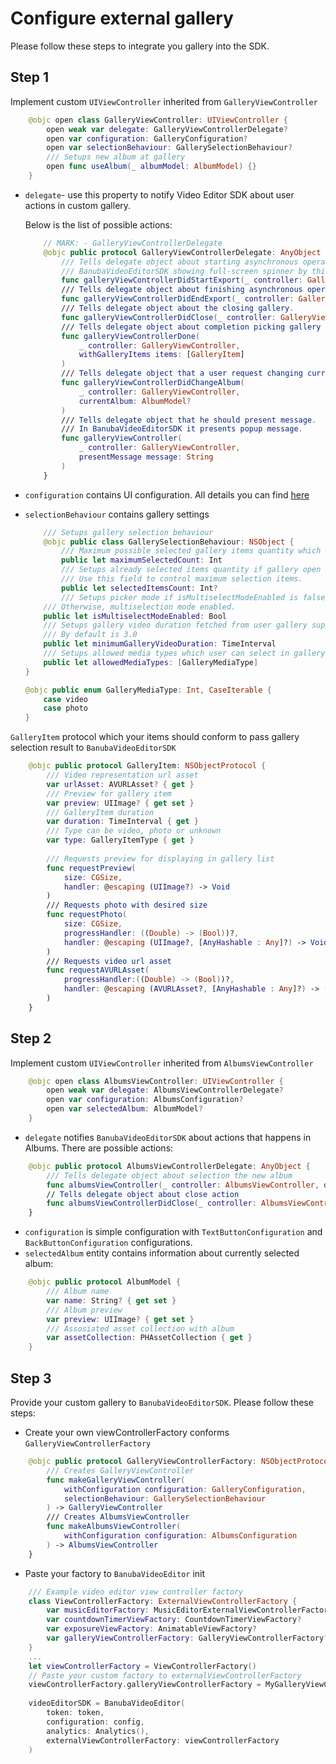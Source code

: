 # Configure external gallery

 Please follow these steps to integrate you gallery into the SDK.

## Step 1
Implement custom `UIViewController` inherited from `GalleryViewController`

```swift
    @objc open class GalleryViewController: UIViewController {
        open weak var delegate: GalleryViewControllerDelegate?
        open var configuration: GalleryConfiguration?
        open var selectionBehaviour: GallerySelectionBehaviour?
        /// Setups new album at gallery
        open func useAlbum(_ albumModel: AlbumModel) {}
    }
```

- `delegate`- use this property to notify Video Editor SDK about user actions in custom gallery.

    Below is the list of possible actions:
    ```swift
        // MARK: - GalleryViewControllerDelegate
        @objc public protocol GalleryViewControllerDelegate: AnyObject {
            /// Tells delegate object about starting asynchronous operations at the gallery.
            /// BanubaVideoEditorSDK showing full-screen spinner by this event. It can help to prevent unnecessary actions from a user.
            func galleryViewControllerDidStartExport(_ controller: GalleryViewController)
            /// Tells delegate object about finishing asynchronous operations at the gallery
            func galleryViewControllerDidEndExport(_ controller: GalleryViewController)
            /// Tells delegate object about the closing gallery.
            func galleryViewControllerDidClose(_ controller: GalleryViewController)
            /// Tells delegate object about completion picking gallery items.
            func galleryViewControllerDone(
                _ controller: GalleryViewController,
                withGalleryItems items: [GalleryItem]
            )
            /// Tells delegate object that a user request changing current album.
            func galleryViewControllerDidChangeAlbum(
                _ controller: GalleryViewController,
                currentAlbum: AlbumModel?
            )
            /// Tells delegate object that he should present message.
            /// In BanubaVideoEditorSDK it presents popup message.
            func galleryViewController(
                _ controller: GalleryViewController,
                presentMessage message: String
            )
        }
    ```

- `configuration` contains UI configuration. All details you can find [here](https://github.com/Banuba/ve-sdk-ios-integration-sample/blob/main/mdDocs/gallery_styles.md)
- `selectionBehaviour` contains gallery settings

    ```swift
        /// Setups gallery selection behaviour
        @objc public class GallerySelectionBehaviour: NSObject {
            /// Maximum possible selected gallery items quantity which can select a user.
            public let maximumSelectedCount: Int
            /// Setups already selected items quantity if gallery open as a picker at trimmer sceen or other cases.
            /// Use this field to control maximum selection items.
            public let selectedItemsCount: Int?
            /// Setups picker mode if isMultiselectModeEnabled is false.
        /// Otherwise, multiselection mode enabled.
        public let isMultiselectModeEnabled: Bool
        /// Setups gallery video duration fetched from user gallery supported by BanubaVideoEditorSDK.
        /// By default is 3.0
        public let minimumGalleryVideoDuration: TimeInterval
        /// Setups allowed media types which user can select in gallery
        public let allowedMediaTypes: [GalleryMediaType]
    }

    @objc public enum GalleryMediaType: Int, CaseIterable {
        case video
        case photo
    }
    ```

`GalleryItem` protocol which your items should conform to pass gallery selection result to `BanubaVideoEditorSDK`

```swift
    @objc public protocol GalleryItem: NSObjectProtocol {
        /// Video representation url asset
        var urlAsset: AVURLAsset? { get }
        /// Preview for gallery item
        var preview: UIImage? { get set }
        /// GalleryItem duration
        var duration: TimeInterval { get }
        /// Type can be video, photo or unknown
        var type: GalleryItemType { get }
          
        /// Requests preview for displaying in gallery list
        func requestPreview(
            size: CGSize,
            handler: @escaping (UIImage?) -> Void
        )
        /// Requests photo with desired size
        func requestPhoto(
            size: CGSize,
            progressHandler: ((Double) -> (Bool))?,
            handler: @escaping (UIImage?, [AnyHashable : Any]?) -> Void
        )
        /// Requests video url asset
        func requestAVURLAsset(
            progressHandler:((Double) -> (Bool))?,
            handler: @escaping (AVURLAsset?, [AnyHashable : Any]?) -> ()
        )
    }
```

## Step 2
Implement custom `UIViewController` inherited from `AlbumsViewController`

```swift
    @objc open class AlbumsViewController: UIViewController {
        open weak var delegate: AlbumsViewControllerDelegate?
        open var configuration: AlbumsConfiguration?
        open var selectedAlbum: AlbumModel?
    }
```

- `delegate` notifies `BanubaVideoEditorSDK` about actions that happens in Albums. There are possible actions:

```swift
    @objc public protocol AlbumsViewControllerDelegate: AnyObject {
        /// Tells delegate object about selection the new album
        func albumsViewController(_ controller: AlbumsViewController, didSelect album: AlbumModel)
        // Tells delegate object about close action
        func albumsViewControllerDidClose(_ controller: AlbumsViewController)
    }
```

- `configuration` is simple configuration with `TextButtonConfiguration` and `BackButtonConfiguration` configurations.
- `selectedAlbum` entity contains information about currently selected album:

```swift
    @objc public protocol AlbumModel {
        /// Album name
        var name: String? { get set }
        /// Album preview
        var preview: UIImage? { get set }
        /// Assosiated asset collection with album
        var assetCollection: PHAssetCollection { get }
    }
```

## Step 3
Provide your custom gallery to `BanubaVideoEditorSDK`. Please follow these steps:
- Create your own viewControllerFactory conforms `GalleryViewControllerFactory`

```swift
    @objc public protocol GalleryViewControllerFactory: NSObjectProtocol {
        /// Creates GalleryViewController
        func makeGalleryViewController(
            withConfiguration configuration: GalleryConfiguration,
            selectionBehaviour: GallerySelectionBehaviour
        ) -> GalleryViewController
        /// Creates AlbumsViewController
        func makeAlbumsViewController(
            withConfiguration configuration: AlbumsConfiguration
        ) -> AlbumsViewController
    }
```

- Paste your factory to `BanubaVideoEditor` init

```swift
    /// Example video editor view controller factory
    class ViewControllerFactory: ExternalViewControllerFactory {
        var musicEditorFactory: MusicEditorExternalViewControllerFactory?
        var countdownTimerViewFactory: CountdownTimerViewFactory?
        var exposureViewFactory: AnimatableViewFactory?
        var galleryViewControllerFactory: GalleryViewControllerFactory?
    }
    ...
    let viewControllerFactory = ViewControllerFactory()
    // Paste your custom factory to externalViewControllerFactory
    viewControllerFactory.galleryViewControllerFactory = MyGalleryViewControllersFactory()
                
    videoEditorSDK = BanubaVideoEditor(
        token: token,
        configuration: config,
        analytics: Analytics(),
        externalViewControllerFactory: viewControllerFactory
    )
```
